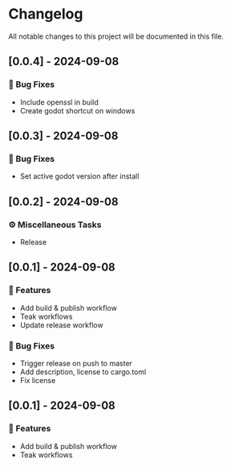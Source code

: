 # Changelog

All notable changes to this project will be documented in this file.

## [0.0.4] - 2024-09-08

### 🐛 Bug Fixes

- Include openssl in build
- Create godot shortcut on windows

<!-- generated by git-cliff -->
## [0.0.3] - 2024-09-08

### 🐛 Bug Fixes

- Set active godot version after install

<!-- generated by git-cliff -->
## [0.0.2] - 2024-09-08

### ⚙️ Miscellaneous Tasks

- Release

<!-- generated by git-cliff -->
## [0.0.1] - 2024-09-08

### 🚀 Features

- Add build & publish workflow
- Teak workflows
- Update release workflow

### 🐛 Bug Fixes

- Trigger release on push to master
- Add description, license to cargo.toml
- Fix license

<!-- generated by git-cliff -->
## [0.0.1] - 2024-09-08

### 🚀 Features

- Add build & publish workflow
- Teak workflows

<!-- generated by git-cliff -->
<!-- generated by git-cliff -->

